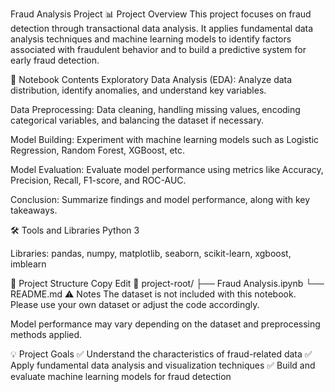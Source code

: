 Fraud Analysis Project
📊 Project Overview
This project focuses on fraud detection through transactional data analysis. It applies fundamental data analysis techniques and machine learning models to identify factors associated with fraudulent behavior and to build a predictive system for early fraud detection.

📝 Notebook Contents
Exploratory Data Analysis (EDA): Analyze data distribution, identify anomalies, and understand key variables.

Data Preprocessing: Data cleaning, handling missing values, encoding categorical variables, and balancing the dataset if necessary.

Model Building: Experiment with machine learning models such as Logistic Regression, Random Forest, XGBoost, etc.

Model Evaluation: Evaluate model performance using metrics like Accuracy, Precision, Recall, F1-score, and ROC-AUC.

Conclusion: Summarize findings and model performance, along with key takeaways.

🛠️ Tools and Libraries
Python 3

Libraries: pandas, numpy, matplotlib, seaborn, scikit-learn, xgboost, imblearn

📁 Project Structure
Copy
Edit
📁 project-root/
 ├── Fraud Analysis.ipynb
 └── README.md
⚠️ Notes
The dataset is not included with this notebook. Please use your own dataset or adjust the code accordingly.

Model performance may vary depending on the dataset and preprocessing methods applied.

💡 Project Goals
✅ Understand the characteristics of fraud-related data
✅ Apply fundamental data analysis and visualization techniques
✅ Build and evaluate machine learning models for fraud detection
